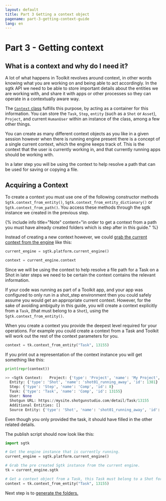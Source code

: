 ```yaml
---
layout: default
title: Part 3 Getting a context object
pagename: part-3-getting-context-guide
lang: en
---
```


# Part 3 - Getting context

## What is a context and why do I need it?

A lot of what happens in Toolkit revolves around context, in other words knowing what you are working on and being able to act accordingly.
In the sgtk API we need to be able to store important details about the entities we are working with, and share it with 
apps or other processes so they can operate in a contextually aware way. 

The [`Context` class](https://developer.shotgunsoftware.com/tk-core/core.html#context) fulfills this purpose, by acting as a container for this information.
You can store the `Task`, `Step`, `entity` (such as a `Shot` or `Asset`), `Project`, and current `HumanUser` within an instance of the class, among a few other things.

You can create as many different context objects as you like in a given session however when there is running engine present there is a concept of a single current context, which the engine keeps track of.
This is the context that the user is currently working in, and that currently running apps should be working with.

In a later step you will be using the context to help resolve a path that can be used for saving or copying a file.

## Acquiring a Context

To create a context you must use one of the following constructor methods `Sgtk.context_from_entity()`, `Sgtk.context_from_entity_dictionary()` or `Sgtk.context_from_path()`.
You access these methods through the sgtk instance we created in the previous step. 

{% include info title="Note" content="in order to get a context from a path you must have already created folders which is step after in this guide." %}

Instead of creating a new context however, we could [grab the current context from the engine](https://developer.shotgunsoftware.com/tk-core/platform.html#sgtk.platform.Engine.context) like this:

```python
current_engine = sgtk.platform.current_engine()

context = current_engine.context
```
Since we will be using the context to help resolve a file path for a Task on a Shot in later steps we need to be certain the context contains the relevant information.  

If your code was running as part of a Toolkit app, 
and your app was configured to only run in a shot_step environment then you could safely assume you would get an appropriate current context.
However, for the sake of avoiding ambiguity in this guide, 
you will create a context explicitly from a `Task`, (that must belong to a `Shot`), using the `Sgtk.context_from_entity()`.

When you create a context you provide the deepest level required for your operations.
For example you could create a context from a Task and Toolkit will work out the rest of the context parameters for you.

```python
context = tk.context_from_entity("Task", 13155)
```

If you print out a representation of the context instance you will get something like this:
```python
print(repr(context))

>> <Sgtk Context:   Project: {'type': 'Project', 'name': 'My Project', 'id': 176}
  Entity: {'type': 'Shot', 'name': 'shot01_running_away', 'id': 1381}
  Step: {'type': 'Step', 'name': 'Comp', 'id': 8}
  Task: {'type': 'Task', 'name': 'Comp', 'id': 13155}
  User: None
  Shotgun URL: https://mysite.shotgunstudio.com/detail/Task/13155
  Additional Entities: []
  Source Entity: {'type': 'Shot', 'name': 'shot01_running_away', 'id': 1381}>

```

Even though you only provided the task, it should have filled in the other related details.  

The publish script should now look like this:

```python
import sgtk

# Get the engine instance that is currently running.
current_engine = sgtk.platform.current_engine()

# Grab the pre created Sgtk instance from the current engine.
tk = current_engine.sgtk

# Get a context object from a Task, this Task must belong to a Shot for the future steps to work. 
context = tk.context_from_entity("Task", 13155)
```

Next step is to [generate the folders.](part-4-creating-folders.md)
